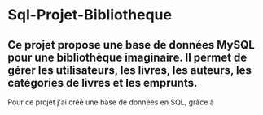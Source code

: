 # Sql-Projet-Bibliotheque
## Ce projet propose une base de données MySQL pour une bibliothèque imaginaire. Il permet de gérer les utilisateurs, les livres, les auteurs, les catégories de livres et les emprunts.

Pour ce projet j'ai créé une base de données en SQL, grâce à 
